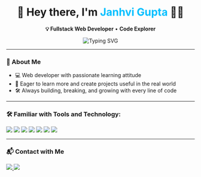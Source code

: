 <h1 align="center">🚀 Hey there, I'm <span style="color:#00BFFF;">Janhvi Gupta</span> 👩‍💻</h1>

<p align="center">
  <strong>💡 Fullstack Web Developer</strong>  • <strong>Code Explorer</strong>
</p>

<p align="center">
  <img src="https://readme-typing-svg.herokuapp.com?font=Fira+Code&weight=500&size=22&pause=1000&color=00BFFF&center=true&vCenter=true&width=435&lines=I+love+to+create+real-world+projects!;Learning+never+stops!;Code.+Build.+Repeat." alt="Typing SVG" />
</p>

---

### 🧠 About Me

- 💻 Web developer with passionate learning attitude  
- 🚀 Eager to learn more and create projects useful in the real world  
- 🛠️ Always building, breaking, and growing with every line of code  

---

### 🛠️ Familiar with Tools and Technology:

<p align="left">
  <img src="https://img.shields.io/badge/HTML5-E34F26?style=for-the-badge&logo=html5&logoColor=white" />
  <img src="https://img.shields.io/badge/CSS3-1572B6?style=for-the-badge&logo=css3&logoColor=white" />
  <img src="https://img.shields.io/badge/TailwindCSS-06B6D4?style=for-the-badge&logo=tailwindcss&logoColor=white" />
  <img src="https://img.shields.io/badge/JavaScript-F7DF1E?style=for-the-badge&logo=javascript&logoColor=black" />
  <img src="https://img.shields.io/badge/React-20232A?style=for-the-badge&logo=react&logoColor=61DAFB" />
  <img src="https://img.shields.io/badge/Node.js-339933?style=for-the-badge&logo=nodedotjs&logoColor=white" />
  <img src="https://img.shields.io/badge/C-00599C?style=for-the-badge&logo=c&logoColor=white" />
</p>

---

### 📬 Contact with Me

<p align="left">
  <a href="https://linkedin.com/in/janhvigupta" target="_blank">
    <img src="https://img.shields.io/badge/LinkedIn-0077B5?style=for-the-badge&logo=linkedin&logoColor=white" />
  </a>
  <a href="mailto:janhvigupta@gmail.com" target="_blank">
    <img src="https://img.shields.io/badge/Gmail-D14836?style=for-the-badge&logo=gmail&logoColor=white" />
  </a>
</p>
